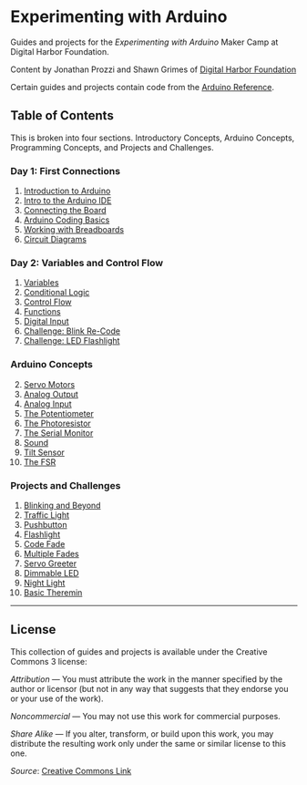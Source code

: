 # Experimenting with Arduino

Guides and projects for the _Experimenting with Arduino_ Maker Camp at Digital Harbor Foundation.

Content by Jonathan Prozzi and Shawn Grimes of [Digital Harbor Foundation](http://www.digitalharbor.org)

Certain guides and projects contain code from the [Arduino Reference](http://www.arduino.cc).

## Table of Contents
This is broken into four sections. Introductory Concepts, Arduino Concepts, Programming Concepts, and Projects and Challenges.

### Day 1: First Connections
1. [Introduction to Arduino](https://github.com/jonathanprozzi/Experimenting-with-Arduino/blob/master/introduction/intro.md)
2. [Intro to the Arduino IDE](https://github.com/jonathanprozzi/Experimenting-with-Arduino/blob/master/introduction/introide.md)
3. [Connecting the Board](https://github.com/jonathanprozzi/Experimenting-with-Arduino/blob/master/introduction/ide.md)
4. [Arduino Coding Basics](https://github.com/jonathanprozzi/Experimenting-with-Arduino/blob/master/introduction/arduino-programming-basics.md)
5. [Working with Breadboards](https://github.com/jonathanprozzi/Experimenting-with-Arduino/blob/master/introduction/breadboard.md)
6. [Circuit Diagrams](https://github.com/jonathanprozzi/Experimenting-with-Arduino/blob/master/introduction/circuit-diagrams.md)

### Day 2: Variables and Control Flow
1. [Variables](https://github.com/jonathanprozzi/Experimenting-with-Arduino/blob/master/programming-concepts/variables.md)
2. [Conditional Logic]()
3. [Control Flow](https://github.com/jonathanprozzi/Experimenting-with-Arduino/blob/master/programming-concepts/controlflow.md)
4. [Functions](https://github.com/jonathanprozzi/Experimenting-with-Arduino/blob/master/programming-concepts/functions.md)
5. [Digital Input](https://github.com/jonathanprozzi/Experimenting-with-Arduino/blob/master/arduino-concepts/digitalinput.md)
6. [Challenge: Blink Re-Code](https://github.com/jonathanprozzi/Experimenting-with-Arduino/blob/master/projects-challenges/blink-recode.md)
7. [Challenge: LED Flashlight](https://github.com/jonathanprozzi/Experimenting-with-Arduino/blob/master/projects-challenges/led-flashlight.md)

### Arduino Concepts

2. [Servo Motors](https://github.com/jonathanprozzi/Experimenting-with-Arduino/blob/master/arduino-concepts/servo.md)
3. [Analog Output](https://github.com/jonathanprozzi/Experimenting-with-Arduino/blob/master/arduino-concepts/analogoutput.md)
4. [Analog Input](https://github.com/jonathanprozzi/Experimenting-with-Arduino/blob/master/arduino-concepts/analoginput.md)
5. [The Potentiometer](https://github.com/jonathanprozzi/Experimenting-with-Arduino/blob/master/arduino-concepts/potentiometer.md)
6. [The Photoresistor](https://github.com/jonathanprozzi/Experimenting-with-Arduino/blob/master/arduino-concepts/photoresistor.md)
7. [The Serial Monitor](https://github.com/jonathanprozzi/Experimenting-with-Arduino/blob/master/arduino-concepts/serial.md)
8. [Sound](https://github.com/jonathanprozzi/Experimenting-with-Arduino/blob/master/arduino-concepts/sound.md)
9. [Tilt Sensor](https://github.com/jonathanprozzi/Experimenting-with-Arduino/blob/master/arduino-concepts/tiltsensor.md)
10. [The FSR](https://github.com/jonathanprozzi/Experimenting-with-Arduino/blob/master/arduino-concepts/fsr.md)

### Projects and Challenges
1. [Blinking and Beyond](https://github.com/jonathanprozzi/Experimenting-with-Arduino/blob/master/projects-challenges/blinkbeyond.md)
2. [Traffic Light](https://github.com/jonathanprozzi/Experimenting-with-Arduino/blob/master/projects-challenges/trafficlight.md)
3. [Pushbutton](https://github.com/jonathanprozzi/Experimenting-with-Arduino/blob/master/projects-challenges/pushbutton.md)
4. [Flashlight](https://github.com/jonathanprozzi/Experimenting-with-Arduino/blob/master/projects-challenges/flashlight.md)
5. [Code Fade](https://github.com/jonathanprozzi/Experimenting-with-Arduino/blob/master/projects-challenges/codefade.md)
6. [Multiple Fades](https://github.com/jonathanprozzi/Experimenting-with-Arduino/blob/master/projects-challenges/multifade.md)
7. [Servo Greeter](https://github.com/jonathanprozzi/Experimenting-with-Arduino/blob/master/projects-challenges/servogreet.md)
8. [Dimmable LED](https://github.com/jonathanprozzi/Experimenting-with-Arduino/blob/master/projects-challenges/dimmableled.md)
9. [Night Light](https://github.com/jonathanprozzi/Experimenting-with-Arduino/blob/master/projects-challenges/nightlight.md)
10. [Basic Theremin](https://github.com/jonathanprozzi/Experimenting-with-Arduino/blob/master/projects-challenges/theremin.md)

--- 
## License

This collection of guides and projects is available under the Creative Commons 3 license:

_Attribution_ — You must attribute the work in the manner specified by the author or licensor (but not in any way that suggests that they endorse you or your use of the work).

_Noncommercial_ — You may not use this work for commercial purposes.

_Share Alike_ — If you alter, transform, or build upon this work, you may distribute the resulting work only under the same or similar license to this one.

_Source_: [Creative Commons Link](http://creativecommons.org/licenses/by-nc-sa/3.0/)
